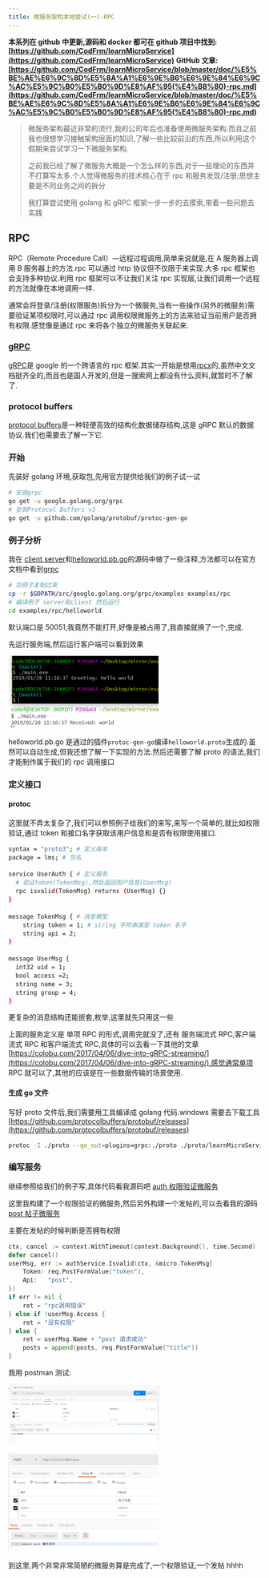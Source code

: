 ```yaml
---
title: 微服务架构本地尝试(一)-RPC
---
```


**本系列在 github 中更新,源码和 docker 都可在 github 项目中找到:[https://github.com/CodFrm/learnMicroService](https://github.com/CodFrm/learnMicroService)**
**GitHub 文章:[https://github.com/CodFrm/learnMicroService/blob/master/doc/%E5%BE%AE%E6%9C%8D%E5%8A%A1%E6%9E%B6%E6%9E%84%E6%9C%AC%E5%9C%B0%E5%B0%9D%E8%AF%95(%E4%B8%80)-rpc.md](<https://github.com/CodFrm/learnMicroService/blob/master/doc/%E5%BE%AE%E6%9C%8D%E5%8A%A1%E6%9E%B6%E6%9E%84%E6%9C%AC%E5%9C%B0%E5%B0%9D%E8%AF%95(%E4%B8%80)-rpc.md>)**



> 微服务架构最近非常的流行,我的公司年后也准备使用微服务架构.而且之前我也很想学习接触架构层面的知识,了解一些比较前沿的东西,所以利用这个假期来尝试学习一下微服务架构.
>
> 之前我已经了解了微服务大概是一个怎么样的东西,对于一些理论的东西并不打算写太多.个人觉得微服务的技术核心在于 rpc 和服务发现/注册;思想主要是不同业务之间的拆分
>
> 我打算尝试使用 golang 和 gRPC 框架一步一步的去摸索,带着一些问题去实践



## RPC

RPC（Remote Procedure Call）—远程过程调用,简单来说就是,在 A 服务器上调用 B 服务器上的方法.rpc 可以通过 http 协议但不仅限于来实现.大多 rpc 框架也会支持多种协议.利用 rpc 框架可以不让我们关注 rpc 实现层,让我们调用一个远程的方法就像在本地调用一样.

通常会将登录/注册(权限服务)拆分为一个微服务,当有一些操作(另外的微服务)需要验证某项权限时,可以通过 rpc 调用权限微服务上的方法来验证当前用户是否拥有权限.感觉像是通过 rpc 来将各个独立的微服务关联起来.

### [gRPC](https://grpc.io/about/)

[gRPC](https://grpc.io/about/)是 google 的一个跨语言的 rpc 框架.其实一开始是想用[rpcx](http://rpcx.site/)的,虽然中文文档挺齐全的,而且也是国人开发的,但是一搜索网上都没有什么资料,就暂时不了解了.

### protocol buffers

[protocol buffers](https://developers.google.com/protocol-buffers/docs/proto3)是一种轻便高效的结构化数据储存结构,这是 gRPC 默认的数据协议.我们也需要去了解一下它.

### 开始

先装好 golang 环境,获取包,先用官方提供给我们的例子试一试

```sh
# 安装grpc
go get -u google.golang.org/grpc
# 安装Protocol Buffers v3
go get -u github.com/golang/protobuf/protoc-gen-go
```

### 例子分析

我在 [client](https://github.com/CodFrm/learnMicroService/tree/master/examples/rpc/helloworld/greeter_client/main.go),[server](https://github.com/CodFrm/learnMicroService/tree/master/examples/rpc/helloworld/greeter_server/main.go)和[helloworld.pb.go](https://github.com/CodFrm/learnMicroService/tree/master/examples/rpc/helloworld/helloworld/helloworld.pb.go)的源码中做了一些注释,方法都可以在官方文档中看到[grpc](https://godoc.org/google.golang.org/grpc)

```sh
# 将例子复制过来
cp -r $GOPATH/src/google.golang.org/grpc/examples examples/rpc
# 编译例子 server和client 然后运行
cd examples/rpc/helloworld
```

默认端口是 50051,我竟然不能打开,好像是被占用了,我直接就换了一个,完成.

先运行服务端,然后运行客户端可以看到效果

![](img/01-rpc.assets/rpc_c_s-300x144.png)

helloworld.pb.go 是通过的插件`protoc-gen-go`编译`helloworld.proto`生成的.虽然可以自动生成,但我还想了解一下实现的方法.然后还需要了解 proto 的语法,我们才能制作属于我们的 rpc 调用接口

### 定义接口

#### protoc

这里就不弄太复杂了,我们可以参照例子给我们的来写,来写一个简单的,就比如权限验证,通过 token 和接口名字获取该用户信息和是否有权限使用接口.

```sh
syntax = "proto3"; # 定义版本
package = lms; # 包名

service UserAuth { # 定义服务
  # 验证token(TokenMsg),然后返回用户信息(UserMsg)
  rpc isvalid(TokenMsg) returns (UserMsg) {}
}

message TokenMsg { # 消息模型
    string token = 1; # string 字符串类型 token 名字
    string api = 2;
}

message UserMsg {
  int32 uid = 1;
  bool access =2;
  string name = 3;
  string group = 4;
}
```

更复杂的消息结构还能嵌套,枚举,这里就先只用这一些

上面的服务定义是 单项 RPC 的形式,调用完就没了,还有 服务端流式 RPC,客户端流式 RPC 和客户端流式 RPC,具体的可以去看一下其他的文章[https://colobu.com/2017/04/06/dive-into-gRPC-streaming/](https://colobu.com/2017/04/06/dive-into-gRPC-streaming/),感觉通常单项 RPC 就可以了,其他的应该是在一些数据传输的场景使用.

#### 生成 go 文件

写好 proto 文件后,我们需要用工具编译成 golang 代码.windows 需要去下载工具[https://github.com/protocolbuffers/protobuf/releases](https://github.com/protocolbuffers/protobuf/releases)

```sh
protoc -I ./proto --go_out=plugins=grpc:./proto ./proto/learnMicroService.proto
```

### 编写服务

继续参照给我们的例子写,具体代码看我源码吧 [auth 权限验证微服务](https://github.com/CodFrm/learnMicroService/tree/master/auth/main.go)

这里我构建了一个权限验证的微服务,然后另外构建一个发帖的,可以去看我的源码 [post 帖子微服务](https://github.com/CodFrm/learnMicroService/tree/master/post/main.go)

主要在发帖的时候判断是否拥有权限

```go
ctx, cancel := context.WithTimeout(context.Background(), time.Second)
defer cancel()
userMsg, err := authService.Isvalid(ctx, &micro.TokenMsg{
	Token: req.PostFormValue("token"),
	Api:   "post",
})
if err != nil {
	ret = "rpc调用错误"
} else if !userMsg.Access {
	ret = "没有权限"
} else {
	ret = userMsg.Name + "post 请求成功"
	posts = append(posts, req.PostFormValue("title"))
}
```

我用 postman 测试:

![](img/rpc.assets/rpc_debug_1-300x120.png)





![](img/rpc.assets/rpc_debug_2-300x197.png)



到这里,两个非常非常简陋的微服务算是完成了,一个权限验证,一个发帖 hhhh

